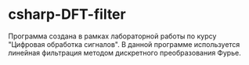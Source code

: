 # csharp-DFT-filter
Программа создана в рамках лабораторной работы по курсу "Цифровая обработка сигналов".
В данной программе используется линейная фильтрация методом дискретного преобразования Фурье.
